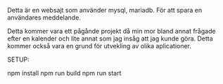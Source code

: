 Detta är en websajt som använder mysql, mariadb. För att spara en användares meddelande. 

Detta kommer vara ett pågånde projekt då min mor bland annat frågade efter en kalender och lite annat som jag insåg att jag kunde göra.
Detta kommer också vara en grund för utvekling av olika aplicationer. 


SETUP:

npm install 
npm run build
npm run start

